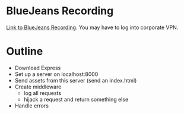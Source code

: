 # BlueJeans Recording
[Link to BlueJeans Recording](https://expedia.bluejeans.com/playback/guid/Njk2OTg5MDY1NjozMDUxNDktYjJmZDkzY2YtZTNiNS00ZTVmLTlhMDYtZGViZjE1ZWY2OWYy). You may have to log into corporate VPN.

# Outline
* Download Express
* Set up a server on localhost:8000
* Send assets from this server (send an index.html)
* Create middleware
  * log all requests
  * hijack a request and return something else
* Handle errors
